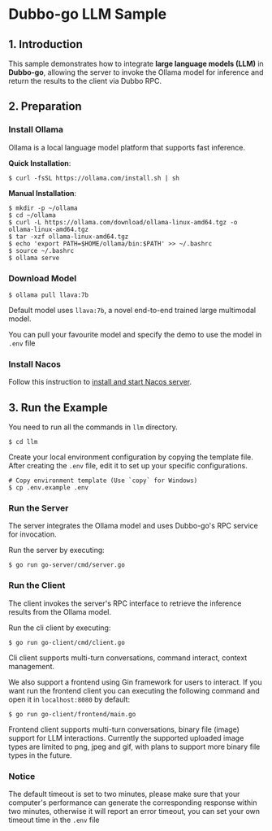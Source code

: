 # **Dubbo-go LLM Sample**

## 1. **Introduction**

This sample demonstrates how to integrate **large language models (LLM)** in **Dubbo-go**, allowing the server to invoke the Ollama model for inference and return the results to the client via Dubbo RPC.

## 2. **Preparation**

### **Install Ollama**

Ollama is a local language model platform that supports fast inference.

**Quick Installation**:

```shell
$ curl -fsSL https://ollama.com/install.sh | sh
```

**Manual Installation**:

```shell
$ mkdir -p ~/ollama
$ cd ~/ollama
$ curl -L https://ollama.com/download/ollama-linux-amd64.tgz -o ollama-linux-amd64.tgz
$ tar -xzf ollama-linux-amd64.tgz
$ echo 'export PATH=$HOME/ollama/bin:$PATH' >> ~/.bashrc
$ source ~/.bashrc
$ ollama serve
```

### **Download Model**

```shell
$ ollama pull llava:7b
```

Default model uses ```llava:7b```, a novel end-to-end trained large multimodal model.

You can pull your favourite model and specify the demo to use the model in ```.env``` file

### **Install Nacos**

Follow this instruction to [install and start Nacos server](https://dubbo-next.staged.apache.org/zh-cn/overview/reference/integrations/nacos/).

## 3. **Run the Example**

You need to run all the commands in ```llm``` directory.

```shell
$ cd llm
```

Create your local environment configuration by copying the template file. 
After creating the ```.env``` file, edit it to set up your specific configurations.

```shell
# Copy environment template (Use `copy` for Windows)
$ cp .env.example .env
```

### **Run the Server**

The server integrates the Ollama model and uses Dubbo-go's RPC service for invocation.

Run the server by executing:

```shell
$ go run go-server/cmd/server.go
```

### **Run the Client**

The client invokes the server's RPC interface to retrieve the inference results from the Ollama model.

Run the cli client by executing:

```shell
$ go run go-client/cmd/client.go
```

Cli client supports multi-turn conversations, command interact, context management.

We also support a frontend using Gin framework for users to interact. If you want run the frontend client you can executing the following command and open it in ```localhost:8080``` by default:

```shell
$ go run go-client/frontend/main.go
```

Frontend client supports multi-turn conversations, binary file (image) support for LLM interactions.
Currently the supported uploaded image types are limited to png, jpeg and gif, with plans to support more binary file types in the future.

### **Notice**

The default timeout is set to two minutes, please make sure that your computer's performance can generate the corresponding response within two minutes, otherwise it will report an error timeout, you can set your own timeout time in the ```.env``` file